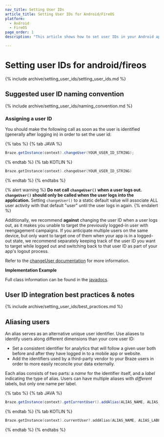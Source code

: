 ```yaml
---
nav_title: Setting User IDs
article_title: Setting User IDs for Android/FireOS
platform: 
  - Android
  - FireOS
page_order: 1
description: "This article shows how to set user IDs in your Android app, suggested user ID naming conventions, and some best practices."

---
```

 
# Setting user IDs for android/fireos
 
{% include archive/setting_user_ids/setting_user_ids.md %}

## Suggested user ID naming convention

{% include archive/setting_user_ids/naming_convention.md %}

### Assigning a user ID

You should make the following call as soon as the user is identified (generally after logging in) in order to set the user id:

{% tabs %}
{% tab JAVA %}

```java
Braze.getInstance(context).changeUser(YOUR_USER_ID_STRING);
```

{% endtab %}
{% tab KOTLIN %}

```kotlin
Braze.getInstance(context).changeUser(YOUR_USER_ID_STRING)
```

{% endtab %}
{% endtabs %}

{% alert warning %}
__Do not call `changeUser()` when a user logs out. `changeUser()` should only be called when the user logs into the application.__ Setting `changeUser()` to a static default value will associate ALL user activity with that default "user" until the user logs in again.
{% endalert %}

Additionally, we recommend __against__ changing the user ID when a user logs out, as it makes you unable to target the previously logged-in user with reengagement campaigns. If you anticipate multiple users on the same device, but only want to target one of them when your app is in a logged-out state, we recommend separately keeping track of the user ID you want to target while logged out and switching back to that user ID as part of your app's logout process.

Refer to the [changeUser documentation][4] for more information.

**Implementation Example**

Full class information can be found in the [javadocs][4].

## User ID integration best practices & notes

{% include archive/setting_user_ids/best_practices.md %}

## Aliasing users

An alias serves as an alternative unique user identifier. Use aliases to identify users along different dimensions than your core user ID:

* Set a consistent identifier for analytics that will follow a given user both before and after they have logged in to a mobile app or website.
* Add the identifiers used by a third-party vendor to your Braze users in order to more easily reconcile your data externally.

Each alias consists of two parts: a _name_ for the identifier itself, and a _label_ indicating the type of alias. Users can have multiple aliases with _different_ labels, but only one name per label.

{% tabs %}
{% tab JAVA %}

```java
Braze.getInstance(context).getCurrentUser().addAlias(ALIAS_NAME, ALIAS_LABEL);
```

{% endtab %}
{% tab KOTLIN %}

```kotlin
Braze.getInstance(context).currentUser?.addAlias(ALIAS_NAME, ALIAS_LABEL)
```

{% endtab %}
{% endtabs %}

[1]: {{site.baseurl}}/developer_guide/rest_api/user_data/#user-data
[2]: {{site.baseurl}}/api/endpoints/messaging/
[4]: https://appboy.github.io/appboy-android-sdk/javadocs/com/appboy/Appboy.html#changeUser-java.lang.String-
